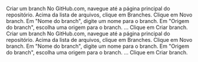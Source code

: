Criar um branch
No GitHub.com, navegue até a página principal do repositório. Acima da lista de arquivos, clique em Branches.
Clique em Novo branch.
Em "Nome do branch", digite um nome para o branch.
Em "Origem do branch", escolha uma origem para o branch. ...
Clique em Criar branch.
Criar um branch
No GitHub.com, navegue até a página principal do repositório. Acima da lista de arquivos, clique em Branches.
Clique em Novo branch.
Em "Nome do branch", digite um nome para o branch.
Em "Origem do branch", escolha uma origem para o branch. ...
Clique em Criar branch.